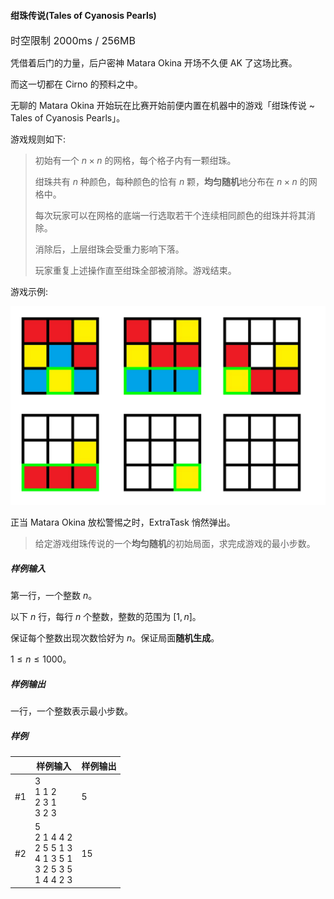 #### 绀珠传说(Tales of Cyanosis Pearls)

<font size =3>时空限制 2000ms / 256MB</font>

凭借着后门的力量，后户密神 Matara Okina 开场不久便 AK 了这场比赛。

而这一切都在 Cirno 的预料之中。

无聊的 Matara Okina 开始玩在比赛开始前便内置在机器中的游戏「绀珠传说 ~ Tales of Cyanosis Pearls」。

游戏规则如下:

> 初始有一个 $n\times n$ 的网格，每个格子内有一颗绀珠。
>
> 绀珠共有 $n$ 种颜色，每种颜色的恰有 $n$ 颗，**均匀随机**地分布在 $n\times n$ 的网格中。
>
> 每次玩家可以在网格的底端一行选取若干个连续相同颜色的绀珠并将其消除。
>
> 消除后，上层绀珠会受重力影响下落。
>
> 玩家重复上述操作直至绀珠全部被消除。游戏结束。

游戏示例:

![sample - 副本](sample.jpg)

正当 Matara Okina 放松警惕之时，ExtraTask 悄然弹出。

> 给定游戏绀珠传说的一个**均匀随机**的初始局面，求完成游戏的最小步数。

##### 样例输入

第一行，一个整数 $n$。

以下 $n$ 行，每行 $n$ 个整数，整数的范围为 $[1,n]$。

保证每个整数出现次数恰好为 $n$。保证局面**随机生成**。

$1 \le n \le 1000$。

##### 样例输出

一行，一个整数表示最小步数。

##### 样例

|      | 样例输入                                                     | 样例输出 |
| ---- | ------------------------------------------------------------ | -------- |
| #1   | 3<br />1 1 2<br />2 3 1<br />3 2 3                           | 5        |
| #2   | 5<br />2 1 4 4 2<br />2 5 5 1 3<br />4 1 3 5 1<br />3 2 5 3 5<br />1 4 4 2 3 | 15       |

